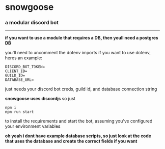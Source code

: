 # snowgoose 
### a modular discord bot
----------
**if you want to use a module that requires a DB, then youll need a postgres DB**

you'll need to uncomment the dotenv imports if you want to use dotenv, heres an example:
```
DISCORD_BOT_TOKEN=
CLIENT_ID=
GUILD_ID=
DATABASE_URL=
```
just needs your discord bot creds, guild id, and database connection string


**snowgoose uses discordjs**
so just
```
npm i
npm run start
```
to install the requirements and start the bot, assuming you've configured your environment variables

**oh yeah i dont have example database scripts, so just look at the code that uses the database and create the correct fields if you want**
